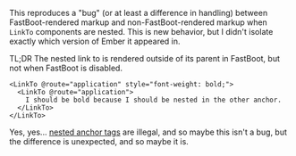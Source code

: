 This reproduces a "bug" (or at least a difference in handling) between FastBoot-rendered markup and non-FastBoot-rendered markup when `LinkTo` components are nested. This is new behavior, but I didn't isolate exactly which version of Ember it appeared in.

TL;DR The nested link to is rendered outside of its parent in FastBoot, but not when FastBoot is disabled.

```
<LinkTo @route="application" style="font-weight: bold;">
  <LinkTo @route="application">
    I should be bold because I should be nested in the other anchor.
  </LinkTo>
</LinkTo>
```

Yes, yes... [nested anchor tags](https://www.w3.org/TR/html401/struct/links.html#h-12.2.2) are illegal, and so maybe this isn't a bug, but the difference is unexpected, and so maybe it is.
